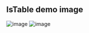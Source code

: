 
## IsTable demo image
![image](https://github.com/skismile/public-image-assets/assets/101392872/97ee9c9b-c3a8-448e-a084-c22812cae467)
![image](https://github.com/skismile/public-image-assets/assets/101392872/54cb4aa6-a85a-4beb-b154-4b490ffad9f8)


